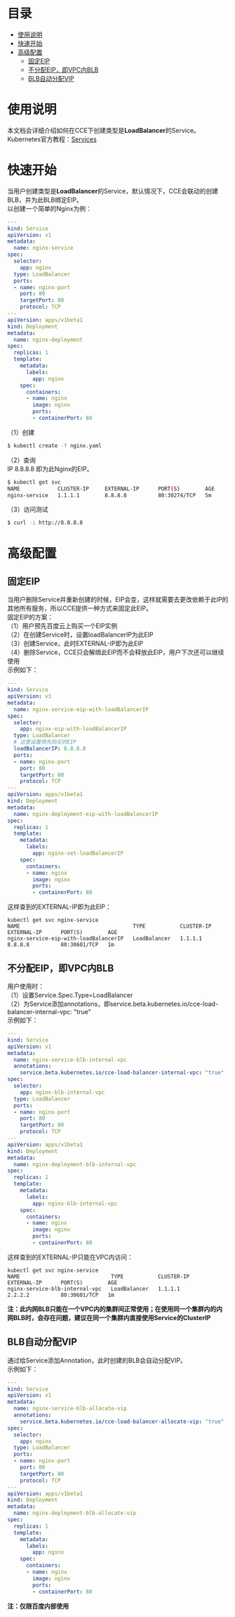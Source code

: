目录
=================
  * [使用说明](#使用说明)
  * [快速开始](#快速开始)
  * [高级配置](#高级配置)
    * [固定EIP](#固定EIP)
    * [不分配EIP，即VPC内BLB](#不分配EIP，即VPC内BLB)
    * [BLB自动分配VIP](#BLB自动分配VIP)

# 使用说明
本文档会详细介绍如何在CCE下创建类型是**LoadBalancer**的Service。  
Kubernetes官方教程：[Services](https://kubernetes.io/docs/concepts/services-networking/service/)

# 快速开始
当用户创建类型是**LoadBalancer**的Service，默认情况下，CCE会联动的创建BLB，并为此BLB绑定EIP。  
以创建一个简单的Nginx为例：
```yaml
---
kind: Service
apiVersion: v1
metadata:
  name: nginx-service
spec:
  selector:
    app: nginx
  type: LoadBalancer
  ports:
  - name: nginx-port
    port: 80
    targetPort: 80
    protocol: TCP
---
apiVersion: apps/v1beta1
kind: Deployment
metadata:
  name: nginx-deployment
spec:
  replicas: 1
  template:
    metadata:
      labels:
        app: nginx
    spec:
      containers:
      - name: nginx
        image: nginx
        ports:
        - containerPort: 80
```
（1）创建
```bash
$ kubectl create -f nginx.yaml
```
（2）查询  
  IP 8.8.8.8 即为此Nginx的EIP。 
```bash
$ kubectl get svc
NAME            CLUSTER-IP     EXTERNAL-IP      PORT(S)        AGE
nginx-service   1.1.1.1        8.8.8.8          80:30274/TCP   5m
```
 
（3）访问测试
```bash
$ curl -i http://8.8.8.8
```

# 高级配置
## 固定EIP
当用户删除Service并重新创建的时候，EIP会变，这样就需要去更改依赖于此IP的其他所有服务，所以CCE提供一种方式来固定此EIP。  
固定EIP的方案：  
（1）用户预先百度云上购买一个EIP实例  
（2）在创建Service时，设置loadBalancerIP为此EIP  
（3）创建Service，此时EXTERNAL-IP即为此EIP  
（4）删除Service，CCE只会解绑此EIP而不会释放此EIP，用户下次还可以继续使用  
示例如下：  
```yaml
---
kind: Service
apiVersion: v1
metadata:
  name: nginx-service-eip-with-loadBalancerIP
spec:
  selector:
    app: nginx-eip-with-loadBalancerIP
  type: LoadBalancer
  # 这里设置预先购买的EIP
  loadBalancerIP: 8.8.8.8
  ports:
  - name: nginx-port
    port: 80
    targetPort: 80
    protocol: TCP
---
apiVersion: apps/v1beta1
kind: Deployment
metadata:
  name: nginx-deployment-eip-with-loadBalancerIP
spec:
  replicas: 1
  template:
    metadata:
      labels:
        app: nginx-set-loadBalancerIP
    spec:
      containers:
      - name: nginx
        image: nginx
        ports:
        - containerPort: 80
```
这样查到的EXTERNAL-IP即为此EIP：  
```
kubectl get svc nginx-service
NAME                                    TYPE           CLUSTER-IP       EXTERNAL-IP      PORT(S)        AGE
nginx-service-eip-with-loadBalancerIP   LoadBalancer   1.1.1.1          8.8.8.8          80:30601/TCP   1m
```

## 不分配EIP，即VPC内BLB
用户使用时：  
（1）设置Service.Spec.Type=LoadBalancer  
（2）为Service添加annotations，即service.beta.kubernetes.io/cce-load-balancer-internal-vpc: "true"  
示例如下：  
```yaml
---
kind: Service
apiVersion: v1
metadata:
  name: nginx-service-blb-internal-vpc
  annotations:
    service.beta.kubernetes.io/cce-load-balancer-internal-vpc: "true"
spec:
  selector:
    app: nginx-blb-internal-vpc
  type: LoadBalancer
  ports:
  - name: nginx-port
    port: 80
    targetPort: 80
    protocol: TCP
---
apiVersion: apps/v1beta1
kind: Deployment
metadata:
  name: nginx-deployment-blb-internal-vpc
spec:
  replicas: 1
  template:
    metadata:
      labels:
        app: nginx-blb-internal-vpc
    spec:
      containers:
      - name: nginx
        image: nginx
        ports:
        - containerPort: 80
```
这样查到的EXTERNAL-IP只能在VPC内访问：  
```
kubectl get svc nginx-service
NAME                             TYPE           CLUSTER-IP       EXTERNAL-IP      PORT(S)        AGE
nginx-service-blb-internal-vpc   LoadBalancer   1.1.1.1          2.2.2.2          80:30601/TCP   1m
```
**注：此内网BLB只能在一个VPC内的集群间正常使用；在使用同一个集群内的内网BLB时，会存在问题，建议在同一个集群内直接使用Service的ClusterIP**

## BLB自动分配VIP
通过给Service添加Annotation，此时创建的BLB会自动分配VIP。  
示例如下： 
```yaml
---
kind: Service
apiVersion: v1
metadata:
  name: nginx-service-blb-allocate-vip
  annotations:
    service.beta.kubernetes.io/cce-load-balancer-allocate-vip: "true"
spec:
  selector:
    app: nginx
  type: LoadBalancer
  ports:
  - name: nginx-port
    port: 80
    targetPort: 80
    protocol: TCP
---
apiVersion: apps/v1beta1
kind: Deployment
metadata:
  name: nginx-deployment-blb-allocate-vip
spec:
  replicas: 1
  template:
    metadata:
      labels:
        app: nginx
    spec:
      containers:
      - name: nginx
        image: nginx
        ports:
        - containerPort: 80
```
**注：仅限百度内部使用**
